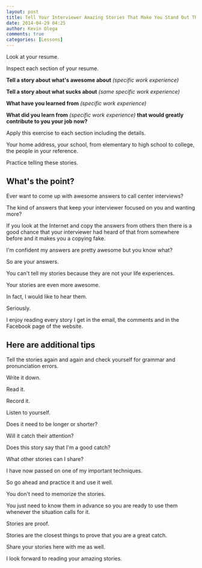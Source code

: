 ```yaml
---
layout: post
title: Tell Your Interviewer Amazing Stories That Make You Stand Out This Resume Exercise Teaches You How
date: 2014-04-29 04:25
author: Kevin Olega
comments: true
categories: [Lessons]
---
```

Look at your resume.

Inspect each section of your resume.

**Tell a story about what's awesome about** *(specific work experience)*

**Tell a story about what sucks about** *(same specific work experience)*

**What have you learned from** *(specific work experience)*

**What did you learn from** *(specific work experience)* **that would greatly contribute to you your job now?**

Apply this exercise to each section including the details. 

Your home address, your school, from elementary to high school to college, the people in your reference.

Practice telling these stories.

## What's the point?

Ever want to come up with awesome answers to call center interviews? 

The kind of answers that keep your interviewer focused on you and wanting more? 

If you look at the Internet and copy the answers from others then there is a good chance that your interviewer had heard of that from somewhere before and it makes you a copying fake.

I'm confident my answers are pretty awesome but you know what? 

So are your answers. 

You can't tell my stories because they are not your life experiences.

Your stories are even more awesome. 

In fact, I would like to hear them. 

Seriously. 

I enjoy reading every story I get in the email, the comments and in the Facebook page of the website.

## Here are additional tips

Tell the stories again and again and check yourself for grammar and pronunciation errors.

Write it down.

Read it.

Record it.

Listen to yourself.

Does it need to be longer or shorter?

Will it catch their attention?

Does this story say that I'm a good catch?

What other stories can I share?

I have now passed on one of my important techniques. 

So go ahead and practice it and use it well.

You don't need to memorize the stories. 

You just need to know them in advance so you are ready to use them whenever the situation calls for it. 

Stories are proof. 

Stories are the closest things to prove that you are a great catch.

Share your stories here with me as well. 

I look forward to reading your amazing stories.
